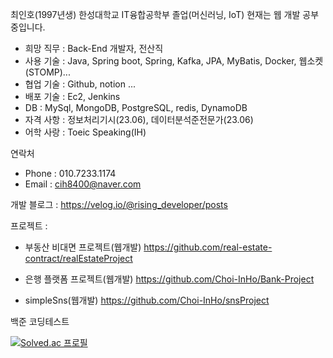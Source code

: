 최인호(1997년생)
한성대학교 IT융합공학부 졸업(머신러닝, IoT)
현재는 웹 개발 공부중입니다.

- 희망 직무 : Back-End 개발자, 전산직
- 사용 기술 : Java, Spring boot, Spring, Kafka, JPA, MyBatis, Docker, 웹소켓(STOMP)...
- 협업 기술 : Github, notion ...
- 배포 기술 : Ec2, Jenkins
- DB : MySql, MongoDB, PostgreSQL, redis, DynamoDB
- 자격 사항 : 정보처리기시(23.06), 데이터분석준전문가(23.06)
- 어학 사랑 : Toeic Speaking(IH)

연락처 
- Phone : 010.7233.1174
- Email : cih8400@naver.com

개발 블로그 : 
https://velog.io/@rising_developer/posts

프로젝트 : 
- 부동산 비대면 프로젝트(웹개발)
  https://github.com/real-estate-contract/realEstateProject
  
- 은행 플랫폼 프로젝트(웹개발)
  https://github.com/Choi-InHo/Bank-Project
  
- simpleSns(웹개발)
  https://github.com/Choi-InHo/snsProject


백준 코딩테스트

  [![Solved.ac 프로필](http://mazassumnida.wtf/api/v2/generate_badge?boj=cih8400)](https://solved.ac/cih8400)
  
  






<!---
Choi-InHo/Choi-InHo is a ✨ special ✨ repository because its `README.md` (this file) appears on your GitHub profile.
You can click the Preview link to take a look at your changes.
--->
